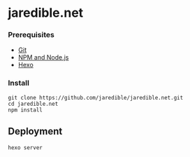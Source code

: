 # jaredible.net

### Prerequisites

* [Git](https://git-scm.com)
* [NPM and Node.js](https://www.npmjs.com/get-npm)
* [Hexo](https://hexo.io/)

### Install

```
git clone https://github.com/jaredible/jaredible.net.git
cd jaredible.net
npm install
```

## Deployment

```
hexo server
```
